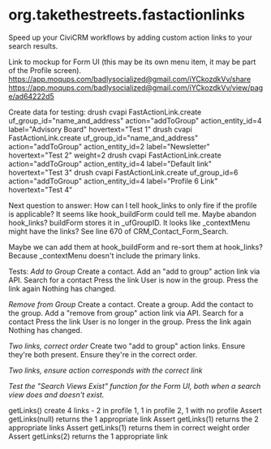 # org.takethestreets.fastactionlinks
Speed up your CiviCRM workflows by adding custom action links to your search results.


Link to mockup for Form UI (this may be its own menu item, it may be part of the Profile screen).
https://app.moqups.com/badlysocialized@gmail.com/iYCkozdkVv/share
https://app.moqups.com/badlysocialized@gmail.com/iYCkozdkVv/view/page/ad64222d5

Create data for testing:
drush cvapi FastActionLink.create uf_group_id="name_and_address" action="addToGroup" action_entity_id=4 label="Advisory Board" hovertext="Test 1"
drush cvapi FastActionLink.create uf_group_id="name_and_address" action="addToGroup" action_entity_id=2 label="Newsletter" hovertext="Test 2" weight=2
drush cvapi FastActionLink.create action="addToGroup" action_entity_id=4 label="Default link" hovertext="Test 3"
drush cvapi FastActionLink.create uf_group_id=6 action="addToGroup" action_entity_id=4 label="Profile 6 Link" hovertext="Test 4"

Next question to answer:  How can I tell hook_links to only fire if the profile is applicable?  It seems like hook_buildForm could tell me.  Maybe abandon hook_links? buildForm stores it in _ufGroupID.
It looks like _contextMenu might have the links?  See line 670 of CRM_Contact_Form_Search.

Maybe we can add them at hook_buildForm and re-sort them at hook_links?  Because _contextMenu doesn't include the primary links.

Tests:
*Add to Group*
Create a contact.
Add an "add to group" action link via API.
Search for a contact
Press the link
User is now in the group.
Press the link again
Nothing has changed.

*Remove from Group*
Create a contact.
Create a group.
Add the contact to the group.
Add a "remove from group" action link via API.
Search for a contact
Press the link
User is no longer in the group.
Press the link again
Nothing has changed.

*Two links, correct order*
Create two "add to group" action links.
Ensure they're both present.
Ensure they're in the correct order.

*Two links, ensure action corresponds with the correct link*

*Test the "Search Views Exist" function for the Form UI, both when a search view does and doesn't exist.*

getLinks()
create 4 links - 2 in profile 1, 1 in profile 2, 1 with no profile
Assert getLinks(null) returns the 1 appropriate link
Assert getLinks(1) returns the 2 appropriate links
Assert getLinks(1) returns them in correct weight order
Assert getLinks(2) returns the 1 appropriate link